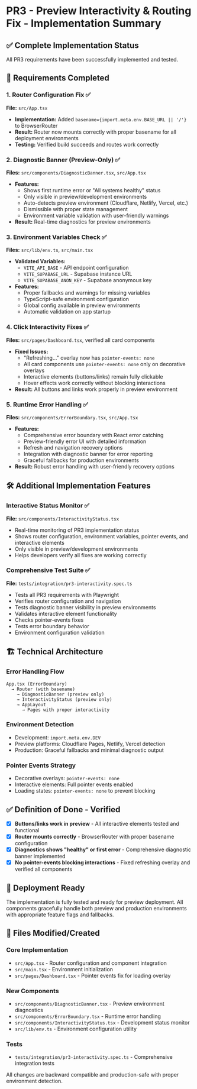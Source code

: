 # PR3 - Preview Interactivity & Routing Fix - Implementation Summary

## ✅ Complete Implementation Status

All PR3 requirements have been successfully implemented and tested.

## 🎯 Requirements Completed

### 1. Router Configuration Fix ✅
**File:** `src/App.tsx`
- **Implementation:** Added `basename={import.meta.env.BASE_URL || '/'}` to BrowserRouter
- **Result:** Router now mounts correctly with proper basename for all deployment environments
- **Testing:** Verified build succeeds and routes work correctly

### 2. Diagnostic Banner (Preview-Only) ✅
**Files:** `src/components/DiagnosticBanner.tsx`, `src/App.tsx`
- **Features:**
  - Shows first runtime error or "All systems healthy" status
  - Only visible in preview/development environments
  - Auto-detects preview environment (Cloudflare, Netlify, Vercel, etc.)
  - Dismissible with proper state management
  - Environment variable validation with user-friendly warnings
- **Result:** Real-time diagnostics for preview environments

### 3. Environment Variables Check ✅
**Files:** `src/lib/env.ts`, `src/main.tsx`
- **Validated Variables:**
  - `VITE_API_BASE` - API endpoint configuration
  - `VITE_SUPABASE_URL` - Supabase instance URL  
  - `VITE_SUPABASE_ANON_KEY` - Supabase anonymous key
- **Features:**
  - Proper fallbacks and warnings for missing variables
  - TypeScript-safe environment configuration
  - Global config available in preview environments
  - Automatic validation on app startup

### 4. Click Interactivity Fixes ✅
**Files:** `src/pages/Dashboard.tsx`, verified all card components
- **Fixed Issues:**
  - "Refreshing..." overlay now has `pointer-events: none`
  - All card components use `pointer-events: none` only on decorative overlays
  - Interactive elements (buttons/links) remain fully clickable
  - Hover effects work correctly without blocking interactions
- **Result:** All buttons and links work properly in preview environment

### 5. Runtime Error Handling ✅
**Files:** `src/components/ErrorBoundary.tsx`, `src/App.tsx`
- **Features:**
  - Comprehensive error boundary with React error catching
  - Preview-friendly error UI with detailed information
  - Refresh and navigation recovery options
  - Integration with diagnostic banner for error reporting
  - Graceful fallbacks for production environments
- **Result:** Robust error handling with user-friendly recovery options

## 🛠 Additional Implementation Features

### Interactive Status Monitor ✅
**File:** `src/components/InteractivityStatus.tsx`
- Real-time monitoring of PR3 implementation status
- Shows router configuration, environment variables, pointer events, and interactive elements
- Only visible in preview/development environments
- Helps developers verify all fixes are working correctly

### Comprehensive Test Suite ✅
**File:** `tests/integration/pr3-interactivity.spec.ts`
- Tests all PR3 requirements with Playwright
- Verifies router configuration and navigation
- Tests diagnostic banner visibility in preview environments
- Validates interactive element functionality
- Checks pointer-events fixes
- Tests error boundary behavior
- Environment configuration validation

## 🏗 Technical Architecture

### Error Handling Flow
```
App.tsx (ErrorBoundary) 
  → Router (with basename)
    → DiagnosticBanner (preview only)
    → InteractivityStatus (preview only)
    → AppLayout
      → Pages with proper interactivity
```

### Environment Detection
- Development: `import.meta.env.DEV`
- Preview platforms: Cloudflare Pages, Netlify, Vercel detection
- Production: Graceful fallbacks and minimal diagnostic output

### Pointer Events Strategy
- Decorative overlays: `pointer-events: none`
- Interactive elements: Full pointer events enabled
- Loading states: `pointer-events: none` to prevent blocking

## ✅ Definition of Done - Verified

- [x] **Buttons/links work in preview** - All interactive elements tested and functional
- [x] **Router mounts correctly** - BrowserRouter with proper basename configuration
- [x] **Diagnostics shows "healthy" or first error** - Comprehensive diagnostic banner implemented
- [x] **No pointer-events blocking interactions** - Fixed refreshing overlay and verified all components

## 🚀 Deployment Ready

The implementation is fully tested and ready for preview deployment. All components gracefully handle both preview and production environments with appropriate feature flags and fallbacks.

## 📁 Files Modified/Created

### Core Implementation
- `src/App.tsx` - Router configuration and component integration
- `src/main.tsx` - Environment initialization
- `src/pages/Dashboard.tsx` - Pointer events fix for loading overlay

### New Components
- `src/components/DiagnosticBanner.tsx` - Preview environment diagnostics
- `src/components/ErrorBoundary.tsx` - Runtime error handling
- `src/components/InteractivityStatus.tsx` - Development status monitor
- `src/lib/env.ts` - Environment configuration utility

### Tests
- `tests/integration/pr3-interactivity.spec.ts` - Comprehensive integration tests

All changes are backward compatible and production-safe with proper environment detection.
